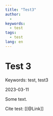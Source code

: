 ```yaml
---
title: "Test3"
author:
  -
keywords:
  - test
tags:
  - test
lang: en
---
```

# Test 3

Keywords: test, test3

2023-03-11

Some text.

Cite test: [[@Link]]
